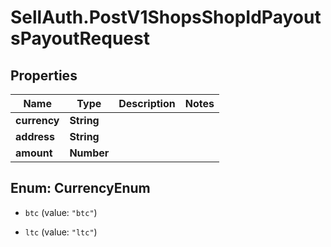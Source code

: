 # SellAuth.PostV1ShopsShopIdPayoutsPayoutRequest

## Properties

Name | Type | Description | Notes
------------ | ------------- | ------------- | -------------
**currency** | **String** |  | 
**address** | **String** |  | 
**amount** | **Number** |  | 



## Enum: CurrencyEnum


* `btc` (value: `"btc"`)

* `ltc` (value: `"ltc"`)





